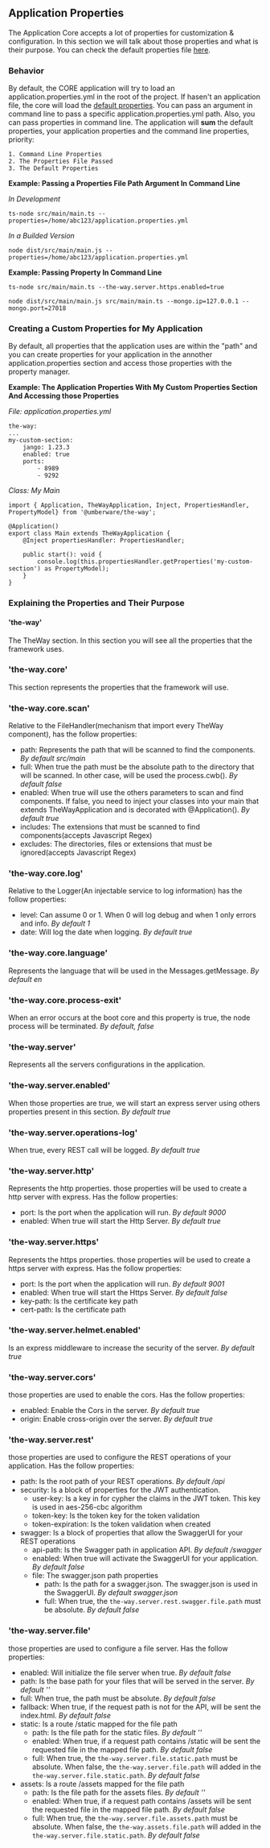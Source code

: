 ## Application Properties

The Application Core accepts a lot of properties for customization & configuration. In this section we will talk about those properties and what is their purpose.
You can check the default properties file [here](../src/main/resources/application.properties.yml).

### Behavior

By default, the CORE application will try to load an application.properties.yml in the root of the project. If hasen't an application file, the core will load the [default properties](../src/main/resources/application.properties.yml).
You can pass an argument in command line to pass a specific application.properties.yml path.
Also, you can pass properties in command line.
The application will **sum** the default properties, your application properties and the command line properties, priority:

    1. Command Line Properties
    2. The Properties File Passed
    3. The Default Properties

**Example: Passing a Properties File Path Argument In Command Line**

*In Development*

    ts-node src/main/main.ts --properties=/home/abc123/application.properties.yml

*In a Builded Version*

    node dist/src/main/main.js --properties=/home/abc123/application.properties.yml

**Example: Passing Property In Command Line**

    ts-node src/main/main.ts --the-way.server.https.enabled=true

    node dist/src/main/main.js src/main/main.ts --mongo.ip=127.0.0.1 --mongo.port=27018

### Creating a Custom Properties for My Application

By default, all properties that the application uses are within the "path" and you can create properties for your application in the annother application.properties section and access those properties with the property manager.

**Example: The Application Properties With My Custom Properties Section And Accessing those Properties**

*File: application.properties.yml*

    the-way:
    ...
    my-custom-section:
        jango: 1.23.3
        enabled: true
        ports:
            - 8989
            - 9292

*Class: My Main*

    import { Application, TheWayApplication, Inject, PropertiesHandler, PropertyModel} from '@umberware/the-way';

    @Application()
    export class Main extends TheWayApplication {
        @Inject propertiesHandler: PropertiesHandler;

        public start(): void {
            console.log(this.propertiesHandler.getProperties('my-custom-section') as PropertyModel);
        }
    }


### Explaining the Properties and Their Purpose

#### 'the-way'

The TheWay section. In this section you will see all the properties that the framework uses.

### 'the-way.core'

This section represents the properties that the framework will use.

### 'the-way.core.scan'

Relative to the FileHandler(mechanism that import every TheWay component), has the follow properties:

 - path: Represents the path that will be scanned to find the components. *By default src/main*
 - full: When true the path must be the absolute path to the directory that will be scanned. In other case, will be used the process.cwb(). *By default false*
 - enabled: When true will use the others parameters to scan and find components. If false, you need to inject your classes into your main that extends TheWayApplication and is decorated with @Application(). *By default true*
 - includes: The extensions that must be scanned to find components(accepts Javascript Regex)
 - excludes: The directories, files or extensions that must be ignored(accepts Javascript Regex)

### 'the-way.core.log'

Relative to the Logger(An injectable service to log information) has the follow properties:

 - level: Can assume 0 or 1. When 0 will log debug and when 1 only errors and info. *By default 1*
 - date: Will log the date when logging. *By default true*

### 'the-way.core.language'

Represents the language that will be used in the Messages.getMessage. *By default en*

### 'the-way.core.process-exit'

When an error occurs at the boot core and this property is true, the node process will be terminated. *By default, false*

### 'the-way.server'

Represents all the servers configurations in the application.

### 'the-way.server.enabled'

When those properties are true, we will start an express server using others properties present in this section. *By default true*

### 'the-way.server.operations-log'

When true, every REST call will be logged. *By default true*

### 'the-way.server.http'

Represents the http properties. those properties will be used to create a http server with express. Has the follow properties:

 - port: Is the port when the application will run. *By default 9000*
 - enabled: When true will start the Http Server. *By default true*

### 'the-way.server.https'

Represents the https properties. those properties will be used to create a https server with express. Has the follow properties:

- port: Is the port when the application will run. *By default 9001*
- enabled: When true will start the Https Server. *By default false*
- key-path: Is the certificate key path
- cert-path: Is the certificate path

### 'the-way.server.helmet.enabled'

Is an express middleware to increase the security of the server. *By default true*

### 'the-way.server.cors'

those properties are used to enable the cors. Has the follow properties:

 - enabled: Enable the Cors in the server. *By default true*
 - origin: Enable cross-origin over the server. *By default true*

### 'the-way.server.rest'

those properties are used to configure the REST operations of your application. Has the follow properties:

 - path: Is the root path of your REST operations. *By default /api*
 - security: Is a block of properties for the JWT authentication.
   - user-key: Is a key in for cypher the claims in the JWT token. This key is used in aes-256-cbc algorithm
   - token-key: Is the token key for the token validation
   - token-expiration: Is the token validation when created
 - swagger: Is a block of properties that allow the SwaggerUI for your REST operations
   - api-path: Is the Swagger path in application API. *By default /swagger*
   - enabled: When true will activate the SwaggerUI for your application. *By default false*
   - file: The swagger.json path properties
      - path: Is the path for a swagger.json. The swagger.json is used in the SwaggerUI. *By default swagger.json*
      - full: When true, the `the-way.server.rest.swagger.file.path` must be absolute. *By default false*

### 'the-way.server.file'

those properties are used to configure a file server. Has the follow properties:

 - enabled: Will initialize the file server when true. *By default false*
 - path: Is the base path for your files that will be served in the server. *By default ''*
 - full: When true, the path must be absolute. *By default false*
 - fallback: When true, if the request path is not for the API, will be sent the index.html. *By default false*
 - static: Is a route /static mapped for the file path
    - path: Is the file path for the static files. *By default ''*
    - enabled: When true, if a request path contains /static will be sent the requested file in the mapped file path. *By default false*
    - full: When true, the `the-way.server.file.static.path` must be absolute. When false, the `the-way.server.file.path` will added in the `the-way.server.file.static.path`. *By default false*
 - assets: Is a route /assets mapped for the file path
   - path: Is the file path for the assets files. *By default ''*
   - enabled: When true, if a request path contains /assets will be sent the requested file in the mapped file path. *By default false*
   - full: When true, the `the-way.server.file.assets.path` must be absolute. When false, the `the-way.assets.file.path` will added in the `the-way.server.file.static.path`. *By default false*